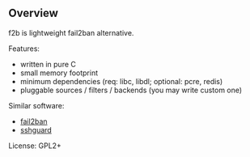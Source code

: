 Overview
--------

f2b is lightweight fail2ban alternative.

Features:

* written in pure C
* small memory footprint
* minimum dependencies (req: libc, libdl; optional: pcre, redis)
* pluggable sources / filters / backends (you may write custom one)

Similar software:

* [fail2ban](http://www.fail2ban.org)
* [sshguard](http://sshguard.sourceforge.net)

License: GPL2+
